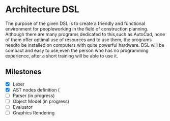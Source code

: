 # Architecture DSL

The purpose of the given DSL is to create a friendly and functional environment for peopleworking in the field of construction planning.  Although there are many programs dedicated to this,such as AutoCad, none of them offer optimal use of resources and to use them, the programs needto be installed on computers with quite powerful hardware.  DSL will be compact and easy to use,even the person who has no programming experience, after a short training will be able to use it.

## Milestones
- [x] Lexer
- [x] AST nodes definition (
- [ ] Parser (in progress)
- [ ] Object Model (in progress)
- [ ] Evaluator 
- [ ] Graphics Rendering
